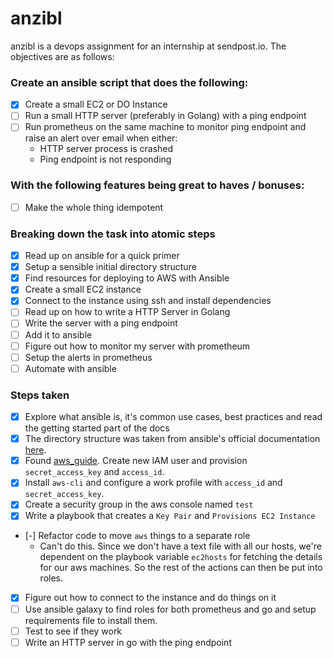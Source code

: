 # anzibl

anzibl is a devops assignment for an internship at sendpost.io. The objectives are as follows:

### Create an ansible script that does the following:

- [x] Create a small EC2 or DO Instance
- [ ] Run a small HTTP server (preferably in Golang) with a ping endpoint
- [ ] Run prometheus on the same machine to monitor ping endpoint and raise an alert over email when either:
	- HTTP server process is crashed
	- Ping endpoint is not responding

### With the following features being great to haves / bonuses:

- [ ] Make the whole thing idempotent

### Breaking down the task into atomic steps

- [x] Read up on ansible for a quick primer
- [x] Setup a sensible initial directory structure
- [x] Find resources for deploying to AWS with Ansible
- [x] Create a small EC2 instance
- [x] Connect to the instance using ssh and install dependencies
- [ ] Read up on how to write a HTTP Server in Golang
- [ ] Write the server with a ping endpoint
- [ ] Add it to ansible
- [ ] Figure out how to monitor my server with prometheum
- [ ] Setup the alerts in prometheus
- [ ] Automate with ansible

### Steps taken

- [x] Explore what ansible is, it's common use cases, best practices and read the getting started part of the docs
- [x] The directory structure was taken from ansible's official documentation [here](https://docs.ansible.com/ansible/latest/user_guide/sample_setup.html#sample-directory-layout).
- [x] Found [aws_guide](https://docs.ansible.com/ansible/latest/scenario_guides/guide_aws.html). Create new IAM user and provision `secret_access_key` and `access_id`.
- [x] Install `aws-cli` and configure a work profile with `access_id` and `secret_access_key`.
- [x] Create a security group in the aws console named `test`
- [x] Write a playbook that creates a `Key Pair` and `Provisions EC2 Instance`
- [-] Refactor code to move `aws` things to a separate role
	- Can't do this. Since we don't have a text file with all our hosts, we're dependent on the playbook variable `ec2hosts` for fetching the details for our aws machines. So the rest of the actions can then be put into roles.
- [x] Figure out how to connect to the instance and do things on it
- [ ] Use ansible galaxy to find roles for both prometheus and go and setup requirements file to install them.
- [ ] Test to see if they work
- [ ] Write an HTTP server in go with the ping endpoint
